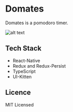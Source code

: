 # Domates

Domates is a pomodoro timer.

![alt text](https://github.com/[sezeresim]/[domates-rn]/blob/[master]/assets/ss.png?raw=true)

## Tech Stack

- React-Native
- Redux and Redux-Persist
- TypeScript
- UI-Kitten

## Licence

MIT Licensed
